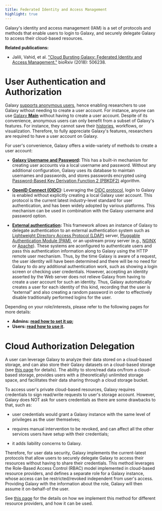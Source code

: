 ```yaml
---
title: Federated Identity and Access Management
highlight: true
---
```


Galaxy's identity and access management (IAM) is a set of protocols and methods that enable users
to login to Galaxy, and securely delegate Galaxy to access their cloud-based resources.


**Related publications:**
- Jalili, Vahid, et al. ["Cloud Bursting Galaxy: Federated Identity and Access Management."](https://www.biorxiv.org/content/10.1101/506238v1) bioRxiv (2018): 506238.


# User Authentication and Authorization

Galaxy [supports anonymous users](https://github.com/galaxyproject/galaxy/blob/d538dc05b8ad60879e1c0164a985ada5aa56e2d2/config/galaxy.yml.sample#L1268-L1269),
hence enabling researchers to use Galaxy without needing to create a user account. For instance, anyone can use
[Galaxy **Main**](https://usegalaxy.org) without having to create a user account. Despite of its convenience, 
anonymous users can only benefit from a subset of Galaxy's features. For instance, they cannot save their 
[histories](/src/tutorials/histories/index.md), workflows, or visualization. Therefore, to fully appreciate Galaxy's features, researchers are required to have a user account on Galaxy.


For user's convenience, Galaxy offers a wide-variety of methods to create a user account:
 
- **[Galaxy Username and Password](/src/authnz/use/gxy/index.md):** 
This has a built-in mechanism for creating user accounts via a local
username and password. Without any additional configuration, Galaxy uses its database to 
maintain usernames and passwords, and stores passwords encrypted using 
[Password-Based Key Derivation Function 2 (PBKDF2)](https://en.wikipedia.org/wiki/PBKDF2) algorithm.


- **[OpenID Connect (OIDC)](/src/authnz/use/oidc/index.md):** 
Leveraging the [OIDC protocol](https://en.wikipedia.org/wiki/OpenID_Connect), 
login to Galaxy is enabled without explicitly creating a local Galaxy user account. This protocol is the current latest 
industry-level standard for user authentication, and has been widely adopted by various platforms. This mechanism
can be used in combination with the Galaxy username and password option.


- **[External authentication](/src/admin/config/external-user-auth/index.md):** 
This framework allows an instance of Galaxy to 
delegate authentication to an external authentication system such as 
[Lightweight Directory Access Protocol (LDAP)](https://en.wikipedia.org/wiki/Lightweight_Directory_Access_Protocol)
server, [Pluggable Authentication Module (PAM)](https://en.wikipedia.org/wiki/Pluggable_authentication_module),
or an upstream proxy server (e.g., [NGINX](https://www.nginx.com) or [Apache](https://httpd.apache.org)).
These systems are aconfigured to authenticate users and pass this authentication information along to Galaxy using 
the HTTP remote user mechanism. Thus, by the time Galaxy is aware of a request, the user identity will have 
been determined and there will be no need for Galaxy to do any additional authentication work, such as 
showing a login screen or checking user credentials. However, accepting an identity asserted by the Web server 
does not relieve Galaxy from having to create a user account for such an identity. Thus, Galaxy automatically 
creates a user for each identity of this kind, recording that the user is “external” and also creating 
a random password in order to effectively disable traditionally performed logins for the user. 


Depending on your role/interests, please refer to the following pages for more details:

- **Admins: [read how to set it up](/src/authnz/config/index.md);**
- **Users: [read how to use it](/src/authnz/use/index.md).** 


# Cloud Authorization Delegation

A user can leverage Galaxy to analyze their data stored on a cloud-based storage, and can also store their 
Galaxy datasets on a cloud-based storage (see [this page](/src/cloud/storage/index.md) for details). 
The ability to store/read data on/from a cloud-based storage, provides users with a (theoretically) 
unlimited storage space, and facilitates their data sharing through a cloud storage bucket. 


To access user's private cloud-based resources, Galaxy requires credentials to sign read/write requests to 
user's storage account. However, Galaxy does NOT ask for users credentials as there are some drawbacks to 
that, such as:

- user credentials would grant a Galaxy instance with the same level of privileges as the user themselves;

- requires manual intervention to be revoked, and can affect all the other services users have setup with their 
credentials;

- it adds liability concerns to Galaxy.

Therefore, for user data security, Galaxy implements the current-latest protocols that allow users to 
securely delegate Galaxy to access their resources without having to share their credentials. This 
method leverages the Role-Based Access Control (RBAC) model implemented in cloud-based resource providers,
and defines a separate role for a Galaxy instance, whose access can be restricted/revoked independent from 
user's access. Providing Galaxy with the information about the role, Galaxy will then assume it 
on-behalf-of the user. 

See [this page](/src/authnz/cloud/index.md) for the details on how we implement this 
method for different resource providers, and how it can be used.
